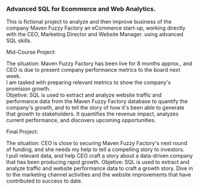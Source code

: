 ### Advanced SQL for Ecommerce and Web Analytics.
This is fictional project to analyze and then improve business of the company Maven Fuzzy Factory an eCommerce start-up, working directly with the CEO, Marketing Director and Website Manager. using advanced SQL skills.

Mid-Course Project:

The situation: Maven Fuzzy Factory has been live for 8 months approx., and CEO is due to present company performance metrics to the board next week.  
I am tasked with preparing relevant metrics to show the company's promision growth.  
Objetive: SQL is used to extract and analyze website traffic and performance data from the Maven Fuzzy Factory database to quantify the company's growth, 
and to tell the story of how it's been able to generate that growth to stakeholders. It quantifies the revenue impact, analyzes current performance, and discovers upcoming opportunities.


Final Project:

The situation: CEO is close to securing Maven Fuzzy Factory's next round of funding, and she needs my help to tell a compelling story to investors.  
I pull relevant data, and help CEO craft a story about a data-driven company that has been producing rapid growth.
Objetive: SQL is used to extract and analyze traffic and website performance data to craft a growth story. 
Dive in to the marketing channel activities and the website improvements that have contributed to success to date.
